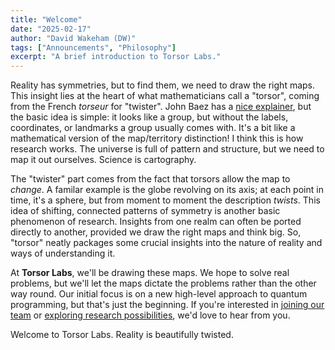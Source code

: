 ```yaml
---
title: "Welcome"
date: "2025-02-17"
author: "David Wakeham (DW)"
tags: ["Announcements", "Philosophy"]
excerpt: "A brief introduction to Torsor Labs."
---
```


Reality has symmetries, but to find them, we need to draw the right maps. This insight lies at the heart of what mathematicians call a "torsor", coming from the French *torseur* for "twister". John Baez has a [nice explainer](https://math.ucr.edu/home/baez/torsors.html), but the basic idea is simple: it looks like a group, but without the labels, coordinates, or landmarks a group usually comes with. It's a bit like a mathematical version of the map/territory distinction! I think this is how research works. The universe is full of pattern and structure, but we need to map it out ourselves. Science is cartography.

The "twister" part comes from the fact that torsors allow the map to *change*. A familar example is the globe revolving on its axis; at each point in time, it's a sphere, but from moment to moment the description *twists*. This idea of shifting, connected patterns of symmetry is another basic phenomenon of research. Insights from one realm can often be ported directly to another, provided we draw the right maps and think big. So, "torsor" neatly packages some crucial insights into the nature of reality and ways of understanding it.

At **Torsor Labs**, we'll be drawing these maps. We hope to solve real problems, but we'll let the maps dictate the problems rather than the other way round. Our initial focus is on a new high-level approach to quantum programming, but that's just the beginning. If you're interested in [joining our team](https://torsor.io/#team) or [exploring research possibilities](https://torsor.io/#consulting), we'd love to hear from you.

Welcome to Torsor Labs. Reality is beautifully twisted.
